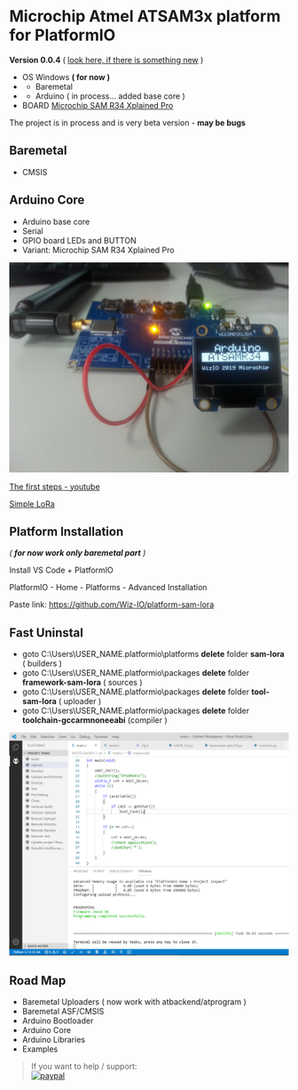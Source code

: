 # Microchip Atmel ATSAM3x platform for PlatformIO

 **Version 0.0.4** ( [look here, if there is something new](https://github.com/Wiz-IO/platform-sam-lora/wiki/VERSION) )
* OS Windows **( for now )** 
* * Baremetal
* * Arduino ( in process... added base core )
* BOARD [Microchip SAM R34 Xplained Pro](https://www.microchip.com/DevelopmentTools/ProductDetails/dm320111)

The project is in process and is very beta version - **may be bugs** 

## Baremetal
* CMSIS

## Arduino Core
* Arduino base core
* Serial
* GPIO board LEDs and BUTTON 
* Variant: Microchip SAM R34 Xplained Pro


![sam](https://raw.githubusercontent.com/Wiz-IO/LIB/master/images/sam34-oled.jpg)

[The first steps - youtube](https://www.youtube.com/watch?v=Bhc3n0Go5KI)

[Simple LoRa](https://www.youtube.com/watch?v=3bJiQ3b2fgA)

## Platform Installation

_( **for now work only baremetal part** )_

Install VS Code + PlatformIO

PlatformIO - Home - Platforms - Advanced Installation

Paste link: https://github.com/Wiz-IO/platform-sam-lora

## Fast Uninstal
* goto C:\Users\USER_NAME\.platformio\platforms **delete** folder **sam-lora** ( builders )
* goto C:\Users\USER_NAME\.platformio\packages **delete** folder **framework-sam-lora** ( sources )
* goto C:\Users\USER_NAME\.platformio\packages **delete** folder **tool-sam-lora** ( uploader )
* goto C:\Users\USER_NAME\.platformio\packages **delete** folder **toolchain-gccarmnoneeabi** (compiler )

![sam](https://raw.githubusercontent.com/Wiz-IO/LIB/master/images/sam.png)

## Road Map
* Baremetal Uploaders ( now work with atbackend/atprogram )
* Baremetal ASF/CMSIS
* Arduino Bootloader
* Arduino Core
* Arduino Libraries
* Examples


>If you want to help / support:   
[![paypal](https://www.paypalobjects.com/en_US/i/btn/btn_donate_SM.gif)](https://www.paypal.com/cgi-bin/webscr?cmd=_s-xclick&hosted_button_id=ESUP9LCZMZTD6)

